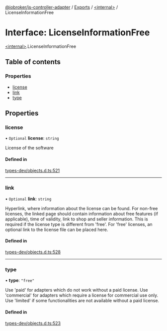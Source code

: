 [@iobroker/js-controller-adapter](../README.md) / [Exports](../modules.md) / [\<internal\>](../modules/internal_.md) / LicenseInformationFree

# Interface: LicenseInformationFree

[\<internal\>](../modules/internal_.md).LicenseInformationFree

## Table of contents

### Properties

- [license](internal_.LicenseInformationFree.md#license)
- [link](internal_.LicenseInformationFree.md#link)
- [type](internal_.LicenseInformationFree.md#type)

## Properties

### license

• `Optional` **license**: `string`

License of the software

#### Defined in

[types-dev/objects.d.ts:521](https://github.com/ioBroker/ioBroker.js-controller/blob/b159ac233f7a87a414127911fe2ae71c3b8f699b/packages/types-dev/objects.d.ts#L521)

___

### link

• `Optional` **link**: `string`

Hyperlink, where information about the license can be found. For non-free licenses, the linked page should contain information about free features (if applicable), time of validity, link to shop and seller information.
This is required if the license type is different from 'free'. For 'free' licenses, an optional link to the license file can be placed here.

#### Defined in

[types-dev/objects.d.ts:528](https://github.com/ioBroker/ioBroker.js-controller/blob/b159ac233f7a87a414127911fe2ae71c3b8f699b/packages/types-dev/objects.d.ts#L528)

___

### type

• **type**: ``"free"``

Use 'paid' for adapters which do not work without a paid license. Use 'commercial' for adapters which require a license for commercial use only. Use 'limited' if some functionalities are not available without a paid license.

#### Defined in

[types-dev/objects.d.ts:523](https://github.com/ioBroker/ioBroker.js-controller/blob/b159ac233f7a87a414127911fe2ae71c3b8f699b/packages/types-dev/objects.d.ts#L523)
